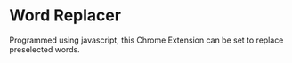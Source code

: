 # Word Replacer

Programmed using javascript, this Chrome Extension can be set to replace preselected words.
